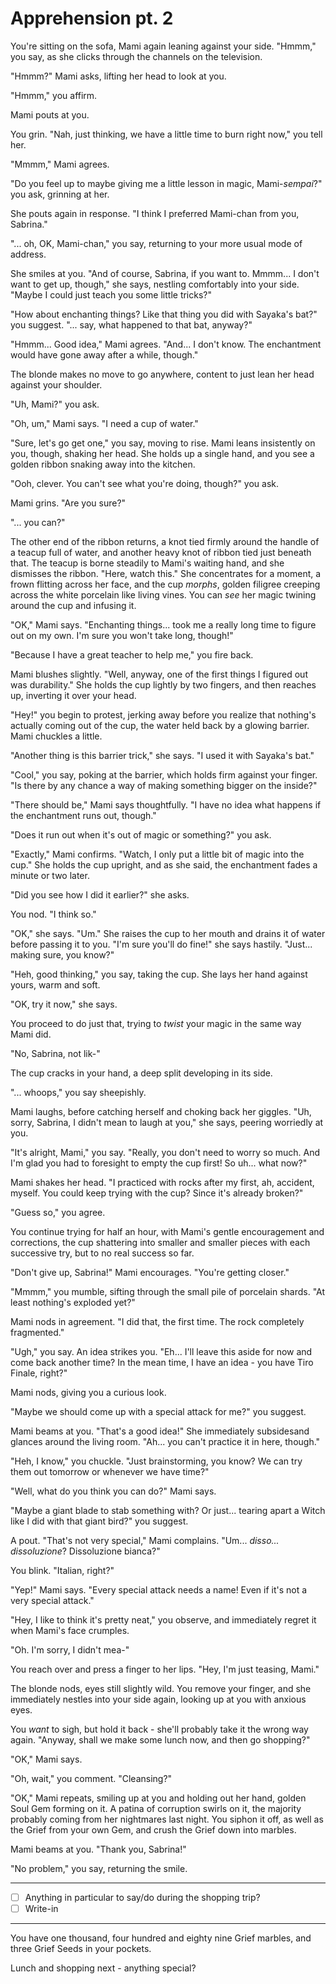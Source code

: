 # Apprehension pt. 2

You're sitting on the sofa, Mami again leaning against your side. "Hmmm," you say, as she clicks through the channels on the television.

"Hmmm?" Mami asks, lifting her head to look at you.

"Hmmm," you affirm.

Mami pouts at you.

You grin. "Nah, just thinking, we have a little time to burn right now," you tell her.

"Mmmm," Mami agrees.

"Do you feel up to maybe giving me a little lesson in magic, Mami-*sempai*?" you ask, grinning at her.

She pouts again in response. "I think I preferred Mami-chan from you, Sabrina."

"... oh, OK, Mami-chan," you say, returning to your more usual mode of address.

She smiles at you. "And of course, Sabrina, if you want to. Mmmm... I don't want to get up, though," she says, nestling comfortably into your side. "Maybe I could just teach you some little tricks?"

"How about enchanting things? Like that thing you did with Sayaka's bat?" you suggest. "... say, what happened to that bat, anyway?"

"Hmmm... Good idea," Mami agrees. "And... I don't know. The enchantment would have gone away after a while, though."

The blonde makes no move to go anywhere, content to just lean her head against your shoulder.

"Uh, Mami?" you ask.

"Oh, um," Mami says. "I need a cup of water."

"Sure, let's go get one," you say, moving to rise. Mami leans insistently on you, though, shaking her head. She holds up a single hand, and you see a golden ribbon snaking away into the kitchen.

"Ooh, clever. You can't see what you're doing, though?" you ask.

Mami grins. "Are you sure?"

"... you can?"

The other end of the ribbon returns, a knot tied firmly around the handle of a teacup full of water, and another heavy knot of ribbon tied just beneath that. The teacup is borne steadily to Mami's waiting hand, and she dismisses the ribbon. "Here, watch this." She concentrates for a moment, a frown flitting across her face, and the cup *morphs*, golden filigree creeping across the white porcelain like living vines. You can *see* her magic twining around the cup and infusing it.

"OK," Mami says. "Enchanting things... took me a really long time to figure out on my own. I'm sure you won't take long, though!"

"Because I have a great teacher to help me," you fire back.

Mami blushes slightly. "Well, anyway, one of the first things I figured out was durability." She holds the cup lightly by two fingers, and then reaches up, inverting it over your head.

"Hey!" you begin to protest, jerking away before you realize that nothing's actually coming out of the cup, the water held back by a glowing barrier. Mami chuckles a little.

"Another thing is this barrier trick," she says. "I used it with Sayaka's bat."

"Cool," you say, poking at the barrier, which holds firm against your finger. "Is there by any chance a way of making something bigger on the inside?"

"There should be," Mami says thoughtfully. "I have no idea what happens if the enchantment runs out, though."

"Does it run out when it's out of magic or something?" you ask.

"Exactly," Mami confirms. "Watch, I only put a little bit of magic into the cup." She holds the cup upright, and as she said, the enchantment fades a minute or two later.

"Did you see how I did it earlier?" she asks.

You nod. "I think so."

"OK," she says. "Um." She raises the cup to her mouth and drains it of water before passing it to you. "I'm sure you'll do fine!" she says hastily. "Just... making sure, you know?"

"Heh, good thinking," you say, taking the cup. She lays her hand against yours, warm and soft.

"OK, try it now," she says.

You proceed to do just that, trying to *twist* your magic in the same way Mami did.

"No, Sabrina, not lik-"

The cup cracks in your hand, a deep split developing in its side.

"... whoops," you say sheepishly.

Mami laughs, before catching herself and choking back her giggles. "Uh, sorry, Sabrina, I didn't mean to laugh at you," she says, peering worriedly at you.

"It's alright, Mami," you say. "Really, you don't need to worry so much. And I'm glad you had to foresight to empty the cup first! So uh... what now?"

Mami shakes her head. "I practiced with rocks after my first, ah, accident, myself. You could keep trying with the cup? Since it's already broken?"

"Guess so," you agree.

You continue trying for half an hour, with Mami's gentle encouragement and corrections, the cup shattering into smaller and smaller pieces with each successive try, but to no real success so far.

"Don't give up, Sabrina!" Mami encourages. "You're getting closer."

"Mmmm," you mumble, sifting through the small pile of porcelain shards. "At least nothing's exploded yet?"

Mami nods in agreement. "I did that, the first time. The rock completely fragmented."

"Ugh," you say. An idea strikes you. "Eh... I'll leave this aside for now and come back another time? In the mean time, I have an idea - you have Tiro Finale, right?"

Mami nods, giving you a curious look.

"Maybe we should come up with a special attack for me?" you suggest.

Mami beams at you. "That's a good idea!" She immediately subsidesand glances around the living room. "Ah... you can't practice it in here, though."

"Heh, I know," you chuckle. "Just brainstorming, you know? We can try them out tomorrow or whenever we have time?"

"Well, what do you think you can do?" Mami says.

"Maybe a giant blade to stab something with? Or just... tearing apart a Witch like I did with that giant bird?" you suggest.

A pout. "That's not very special," Mami complains. "Um... *disso... dissoluzione*? Dissoluzione bianca?"

You blink. "Italian, right?"

"Yep!" Mami says. "Every special attack needs a name! Even if it's not a very special attack."

"Hey, I like to think it's pretty neat," you observe, and immediately regret it when Mami's face crumples.

"Oh. I'm sorry, I didn't mea-"

You reach over and press a finger to her lips. "Hey, I'm just teasing, Mami."

The blonde nods, eyes still slightly wild. You remove your finger, and she immediately nestles into your side again, looking up at you with anxious eyes.

You *want* to sigh, but hold it back - she'll probably take it the wrong way again. "Anyway, shall we make some lunch now, and then go shopping?"

"OK," Mami says.

"Oh, wait," you comment. "Cleansing?"

"OK," Mami repeats, smiling up at you and holding out her hand, golden Soul Gem forming on it. A patina of corruption swirls on it, the majority probably coming from her nightmares last night. You siphon it off, as well as the Grief from your own Gem, and crush the Grief down into marbles.

Mami beams at you. "Thank you, Sabrina!"

"No problem," you say, returning the smile.

---

- [ ] Anything in particular to say/do during the shopping trip?
- [ ] Write-in

---

You have one thousand, four hundred and eighty nine Grief marbles, and three Grief Seeds in your pockets.

Lunch and shopping next - anything special?
